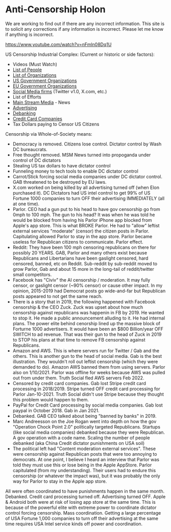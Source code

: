 # Anti-Censorship Holon

We are working to find out if there are any incorrect information. This site is to solicit any corrections if any information is incorrect. Please let me know if anything is incorrect.

https://www.youtube.com/watch?v=nFmln08Dq1U

US Censorship Industrial Complex: (Current or historic or side factors):
* Videos (Must Watch)
* [List of People](https://github.com/FreedomNow2025/Anti_Censorship_Holon/blob/main/Files/People.md)
* [List of Organizations](https://github.com/FreedomNow2025/Anti_Censorship_Holon/blob/main/Files/Organizations.md)
* [US Government Organizations](https://github.com/FreedomNow2025/Anti_Censorship_Holon/blob/main/Files/US_Gov)
* [EU Government Organizations]()
* [Social Media firms](https://github.com/FreedomNow2025/Anti_Censorship_Holon/blob/main/Files/Social_Media_Companies.md) (Twitter v1.0, X.com, etc.)
* List of Efforts
* [Main Stream Media](https://github.com/FreedomNow2025/Anti_Censorship_Holon/blob/main/Files/MSM.md) - News
* [Advertising](https://github.com/FreedomNow2025/Anti_Censorship_Holon/blob/main/Files/Advertising.md)
* [Debanking](https://github.com/FreedomNow2025/Anti_Censorship_Holon/blob/main/Files/Debanking.md)
* [Credit Card Companies](https://github.com/FreedomNow2025/Anti_Censorship_Holon/blob/main/Files/Credit_Cards.md)
* Tax Dollars paying to Censor US Citizens



Censorship via Whole-of-Society means:
* Democracy is removed. Citizens lose control. Dictator control by Wash DC bureaucrats.
* Free thought removed. MSM News turned into propoganda under control of DC dictators
* Stealing US tax dollars to have dictator control
* Funneling money to tech tools to enable DC dictator control
* Carrot/Stick forcing social media companies under DC dictator control. GAB threatened to be destroyed by EU laws.
* X.com worked on being killed by all advertising turned off (when Elon purchased it). DC Dictators had US intel control to get 99% of US Fortune 1000 companies to turn OFF their advertising IMMEDIATELY (all at one time).
* Parlor.  CEO had a gun put to his head to have gov censorship go from 0mph to 100 mph. The gun to his head? It was when he was told he would be blocked from having his Parlor iPhone app blocked from Apple's app store.  This is what BROKE Parlor. He had to "allow" leftist external services "moderate" (censor) the citizen posts in Parlor.  Capitulating allowed Parlor to stay in the app store. Parlor became useless for Republican citizens to communicate. Parlor effect.
* Reddit: They have been 100 mph censoring republicans on there for possibly 20 YEARS. GAB, Parlor and many others exist because Republicans and Libertarians have been gaslight censored, hard censored, banned, etc on Reddit. Sub-reddit by sub-reddit moved to grow Parlor, Gab and about 15 more in the long-tail of reddit/twitter small competitors.
* Facebook has "Civiv" the AI censorship / moderation.  It may fully censor, or gaslight censor (~90% censor) or cause other impact. In my opinion, 2015-2019 had Democrat posts go wide-and-far but Republican posts appeared to not get the same reach.
* There is a story that in 2019, the following happened with Facebook censorship & the CEO Zuck. Zuck was upset about how much censorship against republicans was happenin in FB by 2019.  He wanted to stop it. He made a public announcement alluding to it. He had internal plans. The power elite behind cenorship lined up the massive block of Forturne 1000 advertisers.  It would have been an $800 Billion/year OFF SWITCH to ad revenue.  That was their gun to the head of Zuck in 2019 to STOP his plans at that time to remove FB censorship against Republicans.
 * Amazon and AWS. This is where servers run for Twitter / Gab and the others. This is another gun to the head of social media. Gab is the best illustration. They wouldn't roll out leftist censorship (which they were demanded to do).  Amazon AWS banned them from using servers. Parlor also on 1/10/2021.  Parlor was offline for weeks because AWS was pulled out from under them. Truth Social fled AWS servers Feb 2022.
* Censored by credit card companies. Gab lost Stripe credit card processing in 2018/2019.  Stripe turned OFF credit card processing for Parlor Jan-10-2021. Truth Social didn't use Stripe because they thought this problem would happen to them.
* PayPal for Credit Card processing by social media companies.  Gab lost paypal in October 2018. Gab in Jan 2021.
* Debanked. GAB CEO talked about being "banned by banks" in 2019. 
* Marc Andreesson on the Joe Rogan went into depth on how the gov "Operation Chock Point 2.0" politically targeted Republicans.  Startups (like social media companies) debanked because they were Republican. A gov operation with a code name. Scaling the number of people debanked (aka China Credit dictator punishments on USA soil)
* The political left had "Content moderation external services". These were censorship against Republican posts that were too annoying to democrats. At one point, I believe I heard an interview that Parlor was told they must use this or lose being in the Apple AppStore. Parlor capitulated (from my understanding). Their users had to endure this censorship (or whatever the impact was), but it was probably the only way for Parlor to stay in the Apple app store.

All were often coordinated to have punishments happen in the same month. Debanked. Credit card processing turned off. Advertising turned OFF. Apple & Android both were at risk of losing app store at the same time. This is because of the powerful elite with extreme power to coordinate dictator control forcing censorship.  Mass coordination. Getting a large percentage of USA Fortune 1,000 companies to turn off their advertising at the same time requires USA Intel service kinds off power and coordination.
